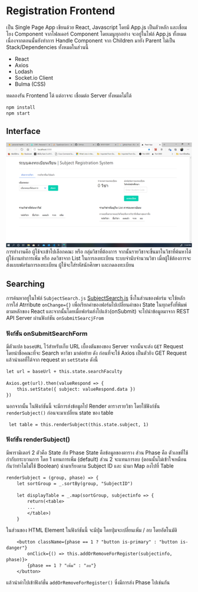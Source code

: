 # Registration Frontend

เป็น Single Page App เขียนด้วย React, Javascript โดยมี App.js เป็นตัวหลัก และเชื่อมโยง Component จากโฟลเดอร์ Component โดยเมนูทุกอย่าง จะอยู่ในไฟล์ App.js ทั้งหมด เนื่องจากตอนนั้นยังทำการ Handle Component จาก Children มายัง Parent ไม่เป็น Stack/Dependencies ทั้งหมดในส่วนนี้

- React
- Axios
- Lodash
- Socket.io Client
- Bulma (CSS)

ทดลองรัน Frontend ได้ แต่อาจจะ เชื่อมต่อ Server ทั้งหมดไม่ได้

    npm install
    npm start

## Interface

![ภาพตัวอย่างหน้าตาแอพพลิเคชั่น](Frontend.png)
การทำงานคือ ผู้ใช้จะเข้าไปเลือกคณะ หรือ กลุ่มวิชาที่ต้องการ จากนั้นรายวิชาจะขึ้นมาในวิชาที่ค้นหาได้ ผู้ใช้งานทำการเพิ่ม หรือ ลดวิชาจาก List ในการลงทะเบียน ระบบจำนับจำนวนวิชา เมื่อผู้ใช้ต้องการจะส่งแบบฟอร์มการลงทะเบียน ผู้ใช้จะใส่รหัสนักศึกษา และกดลงทะเบียน

## Searching

การค้นหาอยู่ในไฟล์ `SubjectSearch.js` [SubjectSearch.js](Component/SubjectSearch.js) ซึ่งในส่วนของฟอร์ม จะใช้หลักการใส่ Atrribute `onChange={}` เพื่อเรียกค่าของฟอร์มไปเปลี่ยนค่าของ State ในทุกครั้งที่พิมพ์ ตามหลักของ React และจากนั้นโดยเมื่อฟอร์มส่งไปแล้ว(onSubmit) จะไปนำข้อมูลมาจาก REST API Server ผ่านฟังก์ชัน `onSubmitSearcjFrom`

### ฟังก์ชัน onSubmitSearchForm

มีตัวแปล `baseURL` ไว้สำหรับเก็บ URL เบื้องตันของของ Server จากนั้นจะส่ง `GET` Request โดยนำชื่อคณะที่จะ Search หาวิชา มาต่อท้าย ดัง ก่อนที่จะใช้ Axios เป็นตัวยิง GET Request แล้วนำผลที่ได้จาก request มา `setState` ดังนี้

    let url = baseUrl + this.state.searchFaculty

    Axios.get(url).then(valueRespond => {
        this.setState({ subject: valueRespond.data })
    })

นอกจากนั้น ในฟังก์ชันนี้ จะมีการส่งข้อมูลไป Render ตารางรายวิชา โดยใช้ฟังก์ชัน `renderSubject()` ก่อนจะมาเปลี่ยน state ของ table

     let table = this.renderSubject(this.state.subject, 1)

### ฟังก์ชัน renderSubject()

มีพารามิเตอร์ 2 ตัวคือ State กับ Phase State คือข้อมูลของตาราง ส่วน Phase คือ ตัวเลขที่ใช้กำกับกระบวนการ โดย 1 แทนการเพิ่ม (default) ส่วน 2 จะแทนการลบ (ตอนนั้นไม่เข้าใจเหมือนกันว่าทำไมไม่ใช้ Boolean) นำมาเรียงตาม Subject ID และ นำมา Map ลงไปที่ Table

    renderSubject = (group, phase) => {
        let sortGroup = _.sortBy(group, "SubjectID")

        let displayTable = _.map(sortGroup, subjectinfo => {
            return(<table>
            ...
            </table>)
        }

ในส่วนของ HTML Element ในฟังก์ชันนี้ จะมีปุ่ม โดยปุ่มจะเปลี่ยนเพิ่ม / ลบ โดยอัตโนมัติ

        <button className={phase == 1 ? "button is-primary" : "button is-danger"}
            onClick={() => this.addOrRemoveForRegister(subjectinfo, phase)}>
            {phase == 1 ? "เพิ่ม" : "ลบ"}
        </button>

แล้วนำค่าไปเข้าฟังก์ชั่น `addOrRemoveForRegister()` ซึ่งมีการส่ง Phase ไปเช่นกัน
